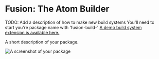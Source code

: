 # Fusion: The Atom Builder

TODO: Add a description of how to make new build systems
You'll need to start you're package name with 'fusion-build-'
[A demo build system extension is available here.](https://github.com/dudeofawesome/fusion-build-demo-system)

A short description of your package.

![A screenshot of your package](https://f.cloud.github.com/assets/69169/2290250/c35d867a-a017-11e3-86be-cd7c5bf3ff9b.gif)
